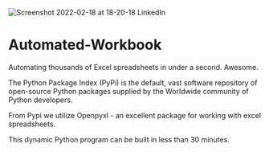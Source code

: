 ![Screenshot 2022-02-18 at 18-20-18 LinkedIn](https://user-images.githubusercontent.com/96743401/161479119-8d3c8a70-005e-44cb-9c90-9b7f76ebbf05.png)
# Automated-Workbook

Automating thousands of Excel spreadsheets in under a second. Awesome.

The Python Package Index (PyPi) is the default, vast software repository of open-source Python packages supplied by the Worldwide community of Python developers.

From Pypi we utilize Openpyxl - an excellent package for working with excel spreadsheets.

This dynamic Python program can be built in less than 30 minutes.

